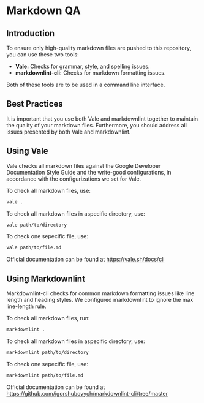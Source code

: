 # Markdown QA

## Introduction

To ensure only high-quality markdown files are pushed to this repository, you can use these two tools:

- **Vale:** Checks for grammar, style, and spelling issues.
- **markdownlint-cli:** Checks for markdown formatting issues.

Both of these tools are to be used in a command line interface.

## Best Practices

It is important that you use both Vale and markdownlint together to maintain the quality of your markdown
files. Furthermore, you should address all issues presented by both Vale and markdownlint.

## Using Vale

Vale checks all markdown files against the Google Developer Documentation Style Guide and the write-good
configurations, in accordance with the configurizations we set for Vale.

To check all markdown files, use:

```bash
vale .
```

To check all markdown files in aspecific directory, use:

```bash
vale path/to/directory
```

To check one sepecific file, use:

```bash
vale path/to/file.md
```

Official documentation can be found at <https://vale.sh/docs/cli>

## Using Markdownlint

Markdownlint-cli checks for common markdown formatting issues like line length and heading styles. We
configured markdownlint to ignore the max line-length rule.

To check all markdown files, run:

```bash
markdownlint .
```

To check all markdown files in aspecific directory, use:

```bash
markdownlint path/to/directory
```

To check one sepecific file, use:

```bash
markdownlint path/to/file.md
```

Official documentation can be found at <https://github.com/igorshubovych/markdownlint-cli/tree/master>
